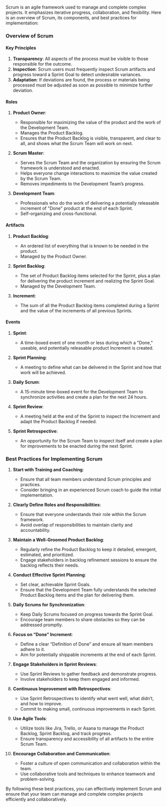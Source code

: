 Scrum is an agile framework used to manage and complete complex projects. It emphasizes iterative progress, collaboration, and flexibility. Here is an overview of Scrum, its components, and best practices for implementation:

### Overview of Scrum

#### Key Principles
1. **Transparency**: All aspects of the process must be visible to those responsible for the outcome.
2. **Inspection**: Scrum users must frequently inspect Scrum artifacts and progress toward a Sprint Goal to detect undesirable variances.
3. **Adaptation**: If deviations are found, the process or materials being processed must be adjusted as soon as possible to minimize further deviation.

#### Roles
1. **Product Owner**:
    - Responsible for maximizing the value of the product and the work of the Development Team.
    - Manages the Product Backlog.
    - Ensures that the Product Backlog is visible, transparent, and clear to all, and shows what the Scrum Team will work on next.

2. **Scrum Master**:
    - Serves the Scrum Team and the organization by ensuring the Scrum framework is understood and enacted.
    - Helps everyone change interactions to maximize the value created by the Scrum Team.
    - Removes impediments to the Development Team’s progress.

3. **Development Team**:
    - Professionals who do the work of delivering a potentially releasable increment of "Done" product at the end of each Sprint.
    - Self-organizing and cross-functional.

#### Artifacts
1. **Product Backlog**:
    - An ordered list of everything that is known to be needed in the product.
    - Managed by the Product Owner.

2. **Sprint Backlog**:
    - The set of Product Backlog items selected for the Sprint, plus a plan for delivering the product increment and realizing the Sprint Goal.
    - Managed by the Development Team.

3. **Increment**:
    - The sum of all the Product Backlog items completed during a Sprint and the value of the increments of all previous Sprints.

#### Events
1. **Sprint**:
    - A time-boxed event of one month or less during which a "Done," useable, and potentially releasable product Increment is created.

2. **Sprint Planning**:
    - A meeting to define what can be delivered in the Sprint and how that work will be achieved.

3. **Daily Scrum**:
    - A 15-minute time-boxed event for the Development Team to synchronize activities and create a plan for the next 24 hours.

4. **Sprint Review**:
    - A meeting held at the end of the Sprint to inspect the Increment and adapt the Product Backlog if needed.

5. **Sprint Retrospective**:
    - An opportunity for the Scrum Team to inspect itself and create a plan for improvements to be enacted during the next Sprint.

### Best Practices for Implementing Scrum

1. **Start with Training and Coaching**:
    - Ensure that all team members understand Scrum principles and practices.
    - Consider bringing in an experienced Scrum coach to guide the initial implementation.

2. **Clearly Define Roles and Responsibilities**:
    - Ensure that everyone understands their role within the Scrum framework.
    - Avoid overlap of responsibilities to maintain clarity and accountability.

3. **Maintain a Well-Groomed Product Backlog**:
    - Regularly refine the Product Backlog to keep it detailed, emergent, estimated, and prioritized.
    - Engage stakeholders in backlog refinement sessions to ensure the backlog reflects their needs.

4. **Conduct Effective Sprint Planning**:
    - Set clear, achievable Sprint Goals.
    - Ensure that the Development Team fully understands the selected Product Backlog items and the plan for delivering them.

5. **Daily Scrums for Synchronization**:
    - Keep Daily Scrums focused on progress towards the Sprint Goal.
    - Encourage team members to share obstacles so they can be addressed promptly.

6. **Focus on “Done” Increment**:
    - Define a clear “Definition of Done” and ensure all team members adhere to it.
    - Aim for potentially shippable increments at the end of each Sprint.

7. **Engage Stakeholders in Sprint Reviews**:
    - Use Sprint Reviews to gather feedback and demonstrate progress.
    - Involve stakeholders to keep them engaged and informed.

8. **Continuous Improvement with Retrospectives**:
    - Use Sprint Retrospectives to identify what went well, what didn’t, and how to improve.
    - Commit to making small, continuous improvements in each Sprint.

9. **Use Agile Tools**:
    - Utilize tools like Jira, Trello, or Asana to manage the Product Backlog, Sprint Backlog, and track progress.
    - Ensure transparency and accessibility of all artifacts to the entire Scrum Team.

10. **Encourage Collaboration and Communication**:
    - Foster a culture of open communication and collaboration within the team.
    - Use collaborative tools and techniques to enhance teamwork and problem-solving.

By following these best practices, you can effectively implement Scrum and ensure that your team can manage and complete complex projects efficiently and collaboratively.
